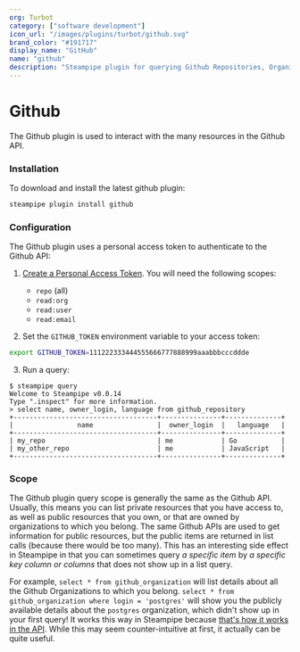 ```yaml
---
org: Turbot
category: ["software development"]
icon_url: "/images/plugins/turbot/github.svg"
brand_color: "#191717"
display_name: "GitHub"
name: "github"
description: "Steampipe plugin for querying Github Repositories, Organizations, and other resources."
---
```



# Github

The Github plugin is used to interact with the many resources in the Github API.

### Installation
To download and install the latest github plugin:
```bash
steampipe plugin install github
```

### Configuration

The Github plugin uses a personal access token to authenticate to the Github API:
1. [Create a Personal Access Token](https://docs.github.com/en/github/authenticating-to-github/creating-a-personal-access-token).  You will need the following scopes:
    - `repo` (all)
    - `read:org`
    - `read:user`
    - `read:email`


2. Set the `GITHUB_TOKEN` environment variable to your access token:
```bash 
export GITHUB_TOKEN=111222333444555666777888999aaabbbcccddde
```
3. Run a query:

```
$ steampipe query
Welcome to Steampipe v0.0.14
Type ".inspect" for more information.
> select name, owner_login, language from github_repository
+------------------------------------+---------------+--------------+
|                name                |  owner_login  |   language   |
+------------------------------------+---------------+--------------+
| my_repo                            | me            | Go           |
| my_other_repo                      | me            | JavaScript   |
+------------------------------------+---------------+--------------+
```

### Scope
The Github plugin query scope is generally the same as the Github API.  Usually, this means you can list private resources that you have access to, as well as public resources that you own, or that are owned by organizations to which you belong.  The same Github APIs are used to get information for public resources, but the public items are returned in list calls (because there would be too many).  This has an interesting side effect in Steampipe in that you can sometimes query *a specific item* by *a specific key column or columns* that does not show up in a list query.

For example,  `select * from github_organization` will list details about all the Github Organizations to which you belong. `select * from github_organization where login = 'postgres'` will show you the publicly available details about the `postgres` organization, which didn't show up in your first query!  It works this way in Steampipe because [that's how it works in the API](https://docs.github.com/en/rest/reference/orgs#list-organizations-for-a-user).  While this may seem counter-intuitive at first, it actually can be quite useful.  
